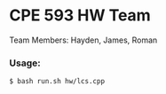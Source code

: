 # CPE 593 HW Team

Team Members: Hayden, James, Roman

### Usage:

```sh
$ bash run.sh hw/lcs.cpp
```